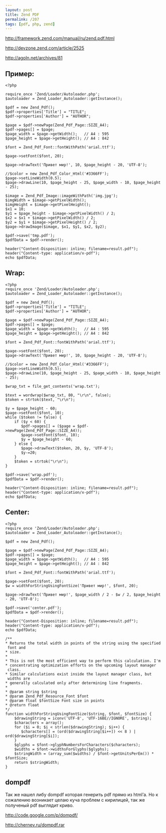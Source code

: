```yaml
---
layout: post
title: Zend PDF
permalink: /207
tags: [pdf, php, zend]
---
```


<http://framework.zend.com/manual/ru/zend.pdf.html>

<http://devzone.zend.com/article/2525>

<http://agoln.net/archives/81>

Пример:
-------

    <?php

    require_once 'Zend/Loader/Autoloader.php';
    $autoloader = Zend_Loader_Autoloader::getInstance();

    $pdf = new Zend_Pdf();
    $pdf->properties['Title'] = "TITLE";
    $pdf->properties['Author'] = "AUTHOR";

    $page = $pdf->newPage(Zend_Pdf_Page::SIZE_A4);
    $pdf->pages[] = $page;
    $page_width = $page->getWidth();   // A4 : 595
    $page_height = $page->getHeight(); // A4 : 842

    $font = Zend_Pdf_Font::fontWithPath('arial.ttf');

    $page->setFont($font, 20);

    $page->drawText('Привет мир!', 10, $page_height - 20, 'UTF-8');

    //$color = new Zend_Pdf_Color_Html('#3366FF');
    $page->setLineWidth(0.5);
    $page->drawLine(10, $page_height - 25, $page_width - 10, $page_height - 25);

    $image = Zend_Pdf_Image::imageWithPath('img.jpg');
    $imgWidth = $image->getPixelWidth();
    $imgHeight = $image->getPixelHeight();
    $x1 = 10;
    $y1 = $page_height - $image->getPixelWidth() / 2;
    $x2 = $x1 + $image->getPixelWidth() / 2;
    $y2 = $y1 + $image->getPixelHeight() / 2;
    $page->drawImage($image, $x1, $y1, $x2, $y2);

    $pdf->save('tmp.pdf');
    $pdfData = $pdf->render();

    header("Content-Disposition: inline; filename=result.pdf");
    header("Content-type: application/x-pdf");
    echo $pdfData;

Wrap:
-----

    <?php
    require_once 'Zend/Loader/Autoloader.php';
    $autoloader = Zend_Loader_Autoloader::getInstance();

    $pdf = new Zend_Pdf();
    $pdf->properties['Title'] = "TITLE";
    $pdf->properties['Author'] = "AUTHOR";

    $page = $pdf->newPage(Zend_Pdf_Page::SIZE_A4);
    $pdf->pages[] = $page;
    $page_width = $page->getWidth();   // A4 : 595
    $page_height = $page->getHeight(); // A4 : 842

    $font = Zend_Pdf_Font::fontWithPath('arial.ttf');

    $page->setFont($font, 20);
    $page->drawText('Привет мир!', 10, $page_height - 20, 'UTF-8');

    //$color = new Zend_Pdf_Color_Html('#3366FF');
    $page->setLineWidth(0.5);
    $page->drawLine(10, $page_height - 25, $page_width - 10, $page_height - 25);

    $wrap_txt = file_get_contents('wrap.txt');

    $text = wordwrap($wrap_txt, 80, "\r\n", false);
    $token = strtok($text, "\r\n");

    $y = $page_height - 60;
    $page->setFont($font, 10);
    while ($token != false) {
        if ($y < 60) {
           $pdf->pages[] = ($page = $pdf->newPage(Zend_Pdf_Page::SIZE_A4));
           $page->setFont($font, 10);
           $y = $page_height - 60;
        } else {
           $page->drawText($token, 20, $y, 'UTF-8');
           $y-=20;
        }
        $token = strtok("\r\n");
    }

    $pdf->save('wrap.pdf');
    $pdfData = $pdf->render();

    header("Content-Disposition: inline; filename=result.pdf");
    header("Content-type: application/x-pdf");
    echo $pdfData;

Center:
-------

    <?php
    require_once 'Zend/Loader/Autoloader.php';
    $autoloader = Zend_Loader_Autoloader::getInstance();

    $pdf = new Zend_Pdf();

    $page = $pdf->newPage(Zend_Pdf_Page::SIZE_A4);
    $pdf->pages[] = $page;
    $page_width = $page->getWidth();   // A4 : 595
    $page_height = $page->getHeight(); // A4 : 842

    $font = Zend_Pdf_Font::fontWithPath('arial.ttf');

    $page->setFont($font, 20);
    $w = widthForStringUsingFontSize('Привет мир!', $font, 20);

    $page->drawText('Привет мир!', $page_width / 2 - $w / 2, $page_height - 20, 'UTF-8');

    $pdf->save('center.pdf');
    $pdfData = $pdf->render();

    header("Content-Disposition: inline; filename=result.pdf");
    header("Content-type: application/x-pdf");
    echo $pdfData;

    /**
    * Returns the total width in points of the string using the specified
     font and
    * size.
    *
    * This is not the most efficient way to perform this calculation. I'm
    * concentrating optimization efforts on the upcoming layout manager
     class.
    * Similar calculations exist inside the layout manager class, but
     widths are
    * generally calculated only after determining line fragments.
    *
    * @param string $string
    * @param Zend_Pdf_Resource_Font $font
    * @param float $fontSize Font size in points
    * @return float
    */
    function widthForStringUsingFontSize($string, $font, $fontSize) {
        $drawingString = iconv('UTF-8', 'UTF-16BE//IGNORE', $string);
        $characters = array();
        for ($i = 0; $i < strlen($drawingString); $i++) {
           $characters[] = (ord($drawingString[$i++]) << 8 ) | ord($drawingString[$i]);
        }
        $glyphs = $font->glyphNumbersForCharacters($characters);
        $widths = $font->widthsForGlyphs($glyphs);
        $stringWidth = (array_sum($widths) / $font->getUnitsPerEm()) * $fontSize;
        return $stringWidth;
    }

dompdf
------

Так  же нашел либу dompdf которая генерить pdf прямо из html’а. Но к сожалению возникает целаю куча проблем с кирилицей, так же полученый pdf выглядит криво.

<http://code.google.com/p/dompdf/>

<http://chernev.ru/dompdf.rar>
